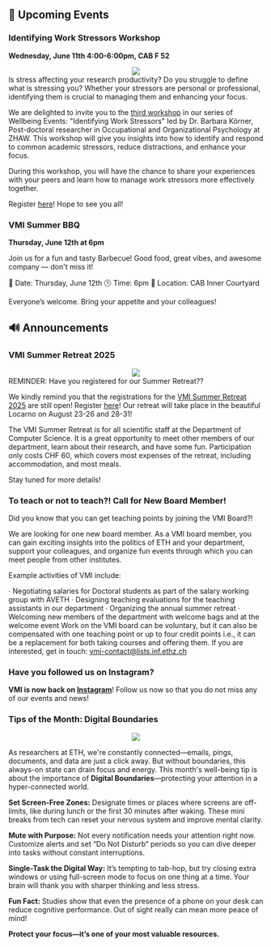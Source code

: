 

## 📅 Upcoming Events


### Identifying Work Stressors Workshop

**Wednesday, June 11th 4:00-6:00pm, CAB F 52**

<center>
  <img src="https://vmi.ethz.ch/images/2025-work-stressors-workshop.jpg"/>
</center>
Is stress affecting your research productivity? Do you struggle to define what is stressing you? Whether your stressors are personal or professional, identifying them is crucial to managing them and enhancing your focus.

We are delighted to invite you to the [third workshop](http://vmi.ethz.ch/news/event/2025/04/29/work-stressors-workshop/) in our series of Wellbeing Events: "Identifying Work Stressors" led by Dr. Barbara Körner, Post-doctoral researcher in Occupational and Organizational Psychology at ZHAW. This workshop will give you insights into how to identify and respond to common academic stressors, reduce distractions, and enhance your focus.

During this workshop, you will have the chance to share your experiences with your peers and learn how to manage work stressors more effectively together.

Register [here](https://docs.google.com/forms/d/e/1FAIpQLSdJzQtAahB87DDQ6sDASnZkwa9XtYBKnAsPjoLlgaunvqnfHQ/viewform?usp=header)! Hope to see you all!
 
### VMI Summer BBQ

**Thursday, June 12th at 6pm**

Join us for a fun and tasty Barbecue! Good food, great vibes, and awesome company — don't miss it!

📅 Date: Thursday, June 12th
🕒 Time: 6pm
📍 Location: CAB Inner Courtyard

Everyone’s welcome. Bring your appetite and your colleagues!

## 🔊 Announcements
### VMI Summer Retreat 2025

<center>
  <img src="https://vmi.ethz.ch/images/2025-summer-retreat-poster.png"/>
</center>
REMINDER: Have you registered for our Summer Retreat??

We kindly remind you that the registrations for the [VMI Summer Retreat 2025](http://vmi.ethz.ch/news/event/2025/04/03/summer-retreat/) are still open! Register [here](https://docs.google.com/forms/d/e/1FAIpQLScrWNC8SlHfW0YXgO60thi0IhwyBhD5VgQA6uBIDA1dQkA6-A/viewform?usp=sharing)!
Our retreat will take place in the beautiful Locarno on August 23-26 and 28-31!

The VMI Summer Retreat is for all scientific staff at the Department of Computer Science. It is a great opportunity to meet other members of our department, learn about their research, and have some fun. Participation only costs CHF 60, which covers most expenses of the retreat, including accommodation, and most meals.

Stay tuned for more details!

### To teach or not to teach?! Call for New Board Member!

Did you know that you can get teaching points by joining the VMI Board?!

We are looking for one new board member. As a VMI board member, you can gain exciting insights into the politics of ETH and your department, support your colleagues, and organize fun events through which you can meet people from other institutes.

Example activities of VMI include:

·       Negotiating salaries for Doctoral students as part of the salary working group with AVETH
·       Designing teaching evaluations for the teaching assistants in our department
·       Organizing the annual summer retreat 
·       Welcoming new members of the department with welcome bags and at the welcome event
Work on the VMI board can be voluntary, but it can also be compensated with one teaching point or up to four credit points i.e., it can be a replacement for both taking courses and offering them. If you are interested, get in touch: [vmi-contact@lists.inf.ethz.ch](vmi-contact@lists.inf.ethz.ch)



### Have you followed us on Instagram?

 **VMI is now back on [Instagram](https://www.instagram.com/vmi.ethz?utm_source=ig_web_button_share_sheet&igsh=ZDNlZDc0MzIxNw==)**! Follow us now so that you do not miss any of our events and news!




### Tips of the Month: Digital Boundaries


<center>
  <img src="https://vmi.ethz.ch//images/2025-newsletter-mindful-transition.jpg">
</center>

As researchers at ETH, we're constantly connected—emails, pings, documents, and data are just a click away. But without boundaries, this always-on state can drain focus and energy. This month's well-being tip is about the importance of **Digital Boundaries**—protecting your attention in a hyper-connected world.

**Set Screen-Free Zones:** Designate times or places where screens are off-limits, like during lunch or the first 30 minutes after waking. These mini breaks from tech can reset your nervous system and improve mental clarity.

**Mute with Purpose:** Not every notification needs your attention right now. Customize alerts and set “Do Not Disturb” periods so you can dive deeper into tasks without constant interruptions.

**Single-Task the Digital Way:** It’s tempting to tab-hop, but try closing extra windows or using full-screen mode to focus on one thing at a time. Your brain will thank you with sharper thinking and less stress.

**Fun Fact:** Studies show that even the presence of a phone on your desk can reduce cognitive performance. Out of sight really can mean more peace of mind!

**Protect your focus—it’s one of your most valuable resources.**
